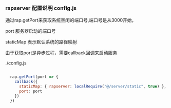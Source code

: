 ### rapserver 配置说明 config.js

通过rap.getPort来获取系统空闲的端口号,端口号是从3000开始，

port 服务器启动的端口号

staticMap 表示默认系统的路径映射

由于获取port是异步过程，需要callback回调来启动服务

./config.js

``` javascript

  rap.getPort(port => {
    callback({
      staticMap: { rapserver: localRequire("@/server/static", true) },
      port: port
    })
  })

```